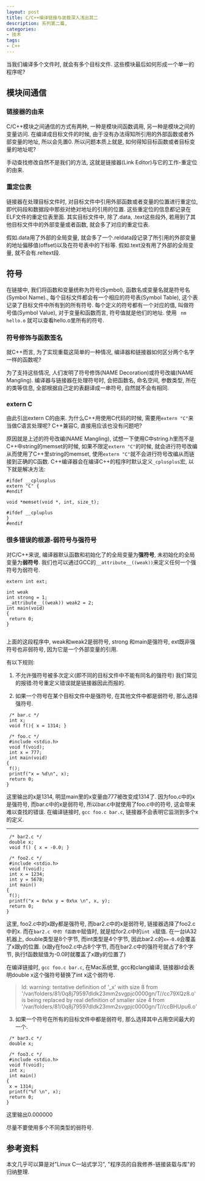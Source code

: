 ```yaml
---
layout: post
title: C/C++编译链接与装载深入浅出其二
description: 系列第二篇, 
categories:
- 技术
tags:
- C++
---
```


当我们编译多个文件时, 就会有多个目标文件.
这些模块最后如何形成一个单一的程序呢?

## 模块间通信 
### 链接器的由来
C/C++模块之间通信的方式有两种, 一种是模块间函数调用, 另一种是模块之间的变量访问.
在编译成目标文件的时候, 由于没有办法得知所引用的外部函数或者外部变量的地址, 所以会先置0.
所以问题本质上就是, 如何得知目标函数或者目标变量的地址呢?

手动查找修改自然不是我们的方法, 这就是链接器(Link Editor)与它的工作-重定位 的由来.

### 重定位表
链接器在处理目标文件时, 对目标文件中引用外部函数或者变量的位置进行重定位, 即代码段和数据段中那些对绝对地址的引用的位置.
这些重定位的信息都记录在ELF文件的重定位表里面.
其实目标文件中, 除了.data, .text这些段外, 若用到了其他目标文件中的外部变量或者函数, 就会多了对应的重定位表.

假如.data用了外部的全局变量, 就会多了一个.reldata段记录了所引用的外部变量的地址偏移值(offset)以及在符号表中的下标等.
假如.text没有用了外部的全局变量, 就不会有.reltext段.

## 符号
在链接中, 我们将函数和变量统称为符号(Symbol), 函数名或变量名就是符号名(Symbol Name)., 每个目标文件都会有一个相应的符号表(Symbol Table),
这个表记录了目标文件中所有到的所有符号.
每个定义的符号都有一个对应的值, 叫做符号值(Symbol Value), 对于变量和函数而言, 符号值就是他们的地址.
使用 ``` nm hello.o``` 就可以查看hello.o里所有的符号.

### 符号修饰与函数签名
就C++而言, 为了实现重载这简单的一种情况, 编译器和链接器如何区分两个名字一样的函数呢?

为了支持这些情况, 人们发明了符号修饰(NAME Decoration)或符号改编(NAME Mangling).
编译器与链接器在处理符号时, 会把函数名, 命名空间, 参数类型, 所在的类等信息, 全部根据自己定的表翻译成一串符号, 自然就不会有相同.

### extern C
由此引出extern C的由来.
为什么C++用使用C代码的时候, 需要用```extern "C"```来当做C语言处理呢? C++兼容C, 直接用应该也没有问题吧?

原因就是上述的符号改编(NAME Mangling), 试想一下使用C中string.h里而不是C++中string的memset的时候, 
如果不限定```extern "C"```的时候, 就会进行符号改编从而使用了C++里string的memset, 使用```extern "C"```就不会进行符号改编从而链接到正确的C函数. C++编译器会在编译C++的程序时默认定义```_cplusplus```宏, 以下就是解决方法:

```
#ifdef __cplusplus
extern "C" {
#endif

void *memset(void *, int, size_t);

#ifdef __cpluplus
}
#endif
```

### 很多错误的根源-弱符号与强符号
对C/C++来说, 编译器默认函数和初始化了的全局变量为**强符号**, 未初始化的全局变量为**弱符号**.
我们也可以通过GCC的```__attribute__((weak))```来定义任何一个强符号为弱符号.

```
extern int ext;

int weak
int strong = 1;
__attribute__((weak)) weak2 = 2;
int main(void)
{
 return 0;
}
 
```

上面的这段程序中, weak和weak2是弱符号, strong 和main是强符号, ext既非强符号也非弱符号, 因为它是一个外部变量的引用.

有以下规则:

1.  不允许强符号被多次定义(即不同的目标文件中不能有同名的强符号)
        我们常见的报错:符号重定义错误就是链接器因此而报的.

2. 如果一个符号在某个目标文件中是强符号, 在其他文件中都是弱符号, 那么选择强符号.

```
 /* bar.c */
 int x;
 void f(){ x = 1314; }

 /* foo.c */
 #include <stdio.h>
 void f(void);
 int x = 777;
 int main(void)
{
 f();
 printf("x = %d\n", x);
 return 0;
}
```

这里输出的x是1314, 明显main里的x变量由777被改变成1314了.
因为foo.c中的x是强符号, 而bar.c中的x是弱符号, 所以bar.c中就使用了foo.c中的符号, 这会带来难以查找的错误.
在编译链接时, ```gcc foo.c bar.c```, 链接器不会表明它监测到多个x的定义.

---

```
 /* bar2.c */
 double x;
 void f() { x = -0.0; }

 /* foo2.c */
 #include <stdio.h>
 void f(void);
 int x = 1234;
 int y = 5678;
 int main()
{
 f();
 printf("x = 0x%x y = 0x%x \n", x, y);
 return 0;
}
```

这里, foo2.c中的x跟y都是强符号, 而bar2.c中的x是弱符号, 链接器选择了foo2.c中的x.
而在```bar2.c 中的 f函数中```赋值时, 就是给for2.c中的```int x```赋值.
在一台IA32机器上, double类型是8个字节, 而int类型是4个字节, 因此bar2.c的```x=-0.0```会覆盖了x跟y的位置.
(x跟y在foo2.c中占8个字节, 而在bar2.c中的强符号就占了8个字节, 执行f函数赋值为-0.0时就覆盖了x跟y的位置了)

在编译链接时, ```gcc foo.c bar.c```, 在Mac系统里, gcc和clang编译, 链接器ld会表明double x这个强符号替换了int x这个弱符号.
> ld: warning: tentative definition of '_x' with size 8 from '/var/folders/81/0q8j79597dldk23mm2svgpjc0000gn/T//cc79XQz8.o' is being replaced by real definition of smaller size 4 from '/var/folders/81/0q8j79597dldk23mm2svgpjc0000gn/T//ccBHUpu6.o'

3. 如果一个符号在所有的目标文件中都是弱符号, 那么选择其中占用空间最大的一个.

```
 /* bar3.c */
 double x;

 /* foo3.c */
 #include <stdio.h>
 void f(void);
 int x;
 int main()
{
 x = 1314;
 printf("%f \n", x);
 return 0;
}
```

这里输出0.000000


尽量不要使用多个不同类型的弱符号.


## 参考资料
本文几乎可以算是对"Linux C一站式学习", "程序员的自我修养-链接装载与库"的归纳整理.
